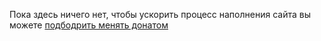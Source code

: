 
Пока здесь ничего нет, чтобы ускорить процесс наполнения сайта вы можете [подбодрить менять донатом](http://tinkoff.ru/rm/rodin.aleksey11/5vyFd85957)